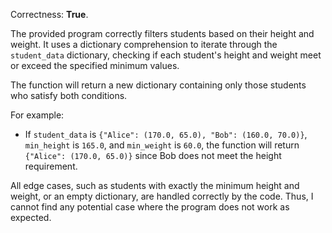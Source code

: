 Correctness: **True**.

The provided program correctly filters students based on their height and weight. It uses a dictionary comprehension to iterate through the `student_data` dictionary, checking if each student's height and weight meet or exceed the specified minimum values. 

The function will return a new dictionary containing only those students who satisfy both conditions. 

For example:
- If `student_data` is `{"Alice": (170.0, 65.0), "Bob": (160.0, 70.0)}`, `min_height` is `165.0`, and `min_weight` is `60.0`, the function will return `{"Alice": (170.0, 65.0)}` since Bob does not meet the height requirement.

All edge cases, such as students with exactly the minimum height and weight, or an empty dictionary, are handled correctly by the code. Thus, I cannot find any potential case where the program does not work as expected.